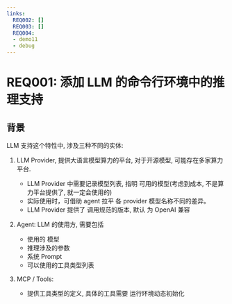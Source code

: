 ```yaml
---
links:
  REQ002: []
  REQ003: []
  REQ004:
  - demo11
  - debug
---
```


# REQ001: 添加 LLM 的命令行环境中的推理支持

## 背景

LLM 支持这个特性中, 涉及三种不同的实体:

1. LLM Provider, 提供大语言模型算力的平台, 对于开源模型, 可能存在多家算力平台.
   
   - LLM Provider 中需要记录模型列表, 指明 可用的模型(考虑到成本, 不是算力平台提供了, 就一定会使用的)
   - 实际使用时，可借助 agent 拉平 各 provider 模型名称不同的差异。
   - LLM Provider 提供了 调用规范的版本, 默认 为 OpenAI 兼容

2. Agent: LLM 的使用方, 需要包括
   
   - 使用的 模型 
   - 推理涉及的参数
   - 系统 Prompt 
   - 可以使用的工具类型列表

3. MCP / Tools:

    - 提供工具类型的定义, 具体的工具需要 运行环境动态初始化